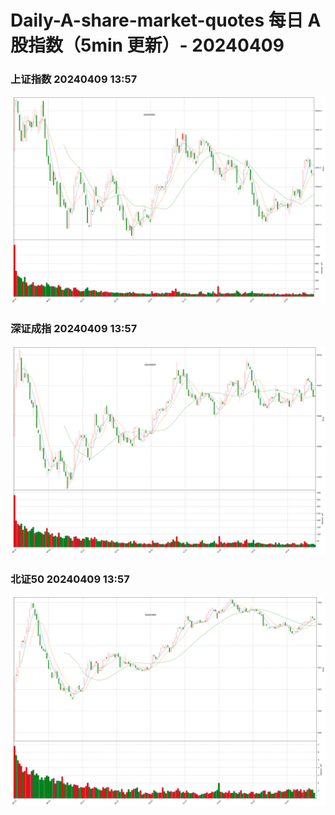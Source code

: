 
# Daily-A-share-market-quotes 每日 A 股指数（5min 更新）- 20240409

### 上证指数 20240409 13:57
![](./fig/2024/4/20240409-sh000001.png)

### 深证成指 20240409 13:57
![](./fig/2024/4/20240409-sz399001.png)

### 北证50 20240409 13:57
![](./fig/2024/4/20240409-bj899050.png)
